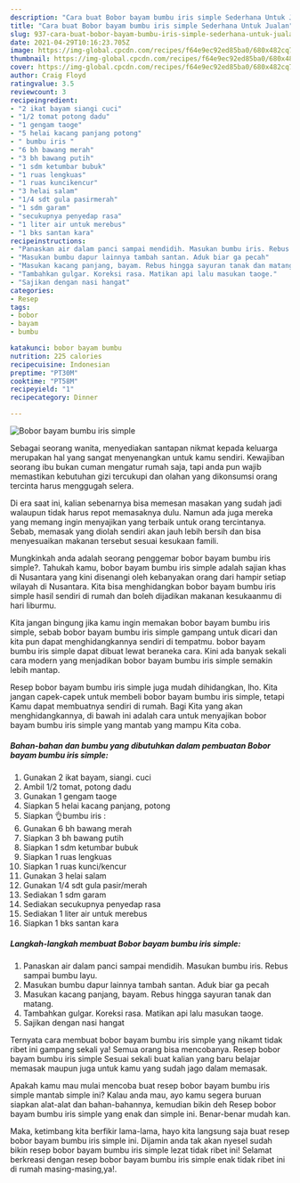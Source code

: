 ```yaml
---
description: "Cara buat Bobor bayam bumbu iris simple Sederhana Untuk Jualan"
title: "Cara buat Bobor bayam bumbu iris simple Sederhana Untuk Jualan"
slug: 937-cara-buat-bobor-bayam-bumbu-iris-simple-sederhana-untuk-jualan
date: 2021-04-29T10:16:23.705Z
image: https://img-global.cpcdn.com/recipes/f64e9ec92ed85ba0/680x482cq70/bobor-bayam-bumbu-iris-simple-foto-resep-utama.jpg
thumbnail: https://img-global.cpcdn.com/recipes/f64e9ec92ed85ba0/680x482cq70/bobor-bayam-bumbu-iris-simple-foto-resep-utama.jpg
cover: https://img-global.cpcdn.com/recipes/f64e9ec92ed85ba0/680x482cq70/bobor-bayam-bumbu-iris-simple-foto-resep-utama.jpg
author: Craig Floyd
ratingvalue: 3.5
reviewcount: 3
recipeingredient:
- "2 ikat bayam siangi cuci"
- "1/2 tomat potong dadu"
- "1 gengam taoge"
- "5 helai kacang panjang potong"
- " bumbu iris "
- "6 bh bawang merah"
- "3 bh bawang putih"
- "1 sdm ketumbar bubuk"
- "1 ruas lengkuas"
- "1 ruas kuncikencur"
- "3 helai salam"
- "1/4 sdt gula pasirmerah"
- "1 sdm garam"
- "secukupnya penyedap rasa"
- "1 liter air untuk merebus"
- "1 bks santan kara"
recipeinstructions:
- "Panaskan air dalam panci sampai mendidih. Masukan bumbu iris. Rebus sampai bumbu layu."
- "Masukan bumbu dapur lainnya tambah santan. Aduk biar ga pecah"
- "Masukan kacang panjang, bayam. Rebus hingga sayuran tanak dan matang."
- "Tambahkan gulgar. Koreksi rasa. Matikan api lalu masukan taoge."
- "Sajikan dengan nasi hangat"
categories:
- Resep
tags:
- bobor
- bayam
- bumbu

katakunci: bobor bayam bumbu 
nutrition: 225 calories
recipecuisine: Indonesian
preptime: "PT30M"
cooktime: "PT58M"
recipeyield: "1"
recipecategory: Dinner

---
```



![Bobor bayam bumbu iris simple](https://img-global.cpcdn.com/recipes/f64e9ec92ed85ba0/680x482cq70/bobor-bayam-bumbu-iris-simple-foto-resep-utama.jpg)

Sebagai seorang wanita, menyediakan santapan nikmat kepada keluarga merupakan hal yang sangat menyenangkan untuk kamu sendiri. Kewajiban seorang ibu bukan cuman mengatur rumah saja, tapi anda pun wajib memastikan kebutuhan gizi tercukupi dan olahan yang dikonsumsi orang tercinta harus menggugah selera.

Di era  saat ini, kalian sebenarnya bisa memesan masakan yang sudah jadi walaupun tidak harus repot memasaknya dulu. Namun ada juga mereka yang memang ingin menyajikan yang terbaik untuk orang tercintanya. Sebab, memasak yang diolah sendiri akan jauh lebih bersih dan bisa menyesuaikan makanan tersebut sesuai kesukaan famili. 



Mungkinkah anda adalah seorang penggemar bobor bayam bumbu iris simple?. Tahukah kamu, bobor bayam bumbu iris simple adalah sajian khas di Nusantara yang kini disenangi oleh kebanyakan orang dari hampir setiap wilayah di Nusantara. Kita bisa menghidangkan bobor bayam bumbu iris simple hasil sendiri di rumah dan boleh dijadikan makanan kesukaanmu di hari liburmu.

Kita jangan bingung jika kamu ingin memakan bobor bayam bumbu iris simple, sebab bobor bayam bumbu iris simple gampang untuk dicari dan kita pun dapat menghidangkannya sendiri di tempatmu. bobor bayam bumbu iris simple dapat dibuat lewat beraneka cara. Kini ada banyak sekali cara modern yang menjadikan bobor bayam bumbu iris simple semakin lebih mantap.

Resep bobor bayam bumbu iris simple juga mudah dihidangkan, lho. Kita jangan capek-capek untuk membeli bobor bayam bumbu iris simple, tetapi Kamu dapat membuatnya sendiri di rumah. Bagi Kita yang akan menghidangkannya, di bawah ini adalah cara untuk menyajikan bobor bayam bumbu iris simple yang mantab yang mampu Kita coba.

<!--inarticleads1-->

##### Bahan-bahan dan bumbu yang dibutuhkan dalam pembuatan Bobor bayam bumbu iris simple:

1. Gunakan 2 ikat bayam, siangi. cuci
1. Ambil 1/2 tomat, potong dadu
1. Gunakan 1 gengam taoge
1. Siapkan 5 helai kacang panjang, potong
1. Siapkan  👌bumbu iris :
1. Gunakan 6 bh bawang merah
1. Siapkan 3 bh bawang putih
1. Siapkan 1 sdm ketumbar bubuk
1. Siapkan 1 ruas lengkuas
1. Siapkan 1 ruas kunci/kencur
1. Gunakan 3 helai salam
1. Gunakan 1/4 sdt gula pasir/merah
1. Sediakan 1 sdm garam
1. Sediakan secukupnya penyedap rasa
1. Sediakan 1 liter air untuk merebus
1. Siapkan 1 bks santan kara




<!--inarticleads2-->

##### Langkah-langkah membuat Bobor bayam bumbu iris simple:

1. Panaskan air dalam panci sampai mendidih. Masukan bumbu iris. Rebus sampai bumbu layu.
1. Masukan bumbu dapur lainnya tambah santan. Aduk biar ga pecah
1. Masukan kacang panjang, bayam. Rebus hingga sayuran tanak dan matang.
1. Tambahkan gulgar. Koreksi rasa. Matikan api lalu masukan taoge.
1. Sajikan dengan nasi hangat




Ternyata cara membuat bobor bayam bumbu iris simple yang nikamt tidak ribet ini gampang sekali ya! Semua orang bisa mencobanya. Resep bobor bayam bumbu iris simple Sesuai sekali buat kalian yang baru belajar memasak maupun juga untuk kamu yang sudah jago dalam memasak.

Apakah kamu mau mulai mencoba buat resep bobor bayam bumbu iris simple mantab simple ini? Kalau anda mau, ayo kamu segera buruan siapkan alat-alat dan bahan-bahannya, kemudian bikin deh Resep bobor bayam bumbu iris simple yang enak dan simple ini. Benar-benar mudah kan. 

Maka, ketimbang kita berfikir lama-lama, hayo kita langsung saja buat resep bobor bayam bumbu iris simple ini. Dijamin anda tak akan nyesel sudah bikin resep bobor bayam bumbu iris simple lezat tidak ribet ini! Selamat berkreasi dengan resep bobor bayam bumbu iris simple enak tidak ribet ini di rumah masing-masing,ya!.

